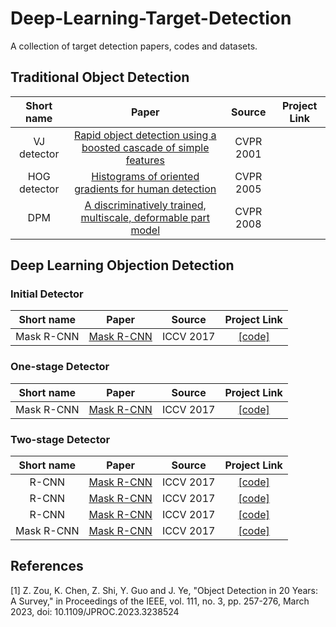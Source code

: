 # Deep-Learning-Target-Detection
A collection of target detection papers, codes and datasets.

## Traditional Object Detection
| Short name | Paper | Source | Project Link |
| :-----: | :-----: | :-----: | :-----: |
| VJ detector | [Rapid object detection using a boosted cascade of simple features](https://ieeexplore.ieee.org/stamp/stamp.jsp?tp=&arnumber=990517) | CVPR 2001 |  |
| HOG detector | [Histograms of oriented gradients for human detection](https://ieeexplore.ieee.org/stamp/stamp.jsp?tp=&arnumber=1467360) | CVPR 2005 |  |
| DPM | [A discriminatively trained, multiscale, deformable part model](https://ieeexplore.ieee.org/stamp/stamp.jsp?tp=&arnumber=4587597) | CVPR 2008 |  |


## Deep Learning Objection Detection
### Initial Detector
| Short name | Paper | Source | Project Link |
| :-----: | :-----: | :-----: | :-----: |
| Mask R-CNN | [Mask R-CNN](https://arxiv.org/pdf/1703.06870) | ICCV 2017 | [[code]](https://github.com/facebookresearch/Detectron) |

### One-stage Detector
| Short name | Paper | Source | Project Link |
| :-----: | :-----: | :-----: | :-----: |
| Mask R-CNN | [Mask R-CNN](https://arxiv.org/pdf/1703.06870) | ICCV 2017 | [[code]](https://github.com/facebookresearch/Detectron) |

### Two-stage Detector
| Short name | Paper | Source | Project Link |
| :-----: | :-----: | :-----: | :-----: |
| R-CNN | [Mask R-CNN](https://arxiv.org/pdf/1703.06870) | ICCV 2017 | [[code]](https://github.com/facebookresearch/Detectron) |
| R-CNN | [Mask R-CNN](https://arxiv.org/pdf/1703.06870) | ICCV 2017 | [[code]](https://github.com/facebookresearch/Detectron) |
| R-CNN | [Mask R-CNN](https://arxiv.org/pdf/1703.06870) | ICCV 2017 | [[code]](https://github.com/facebookresearch/Detectron) |
| Mask R-CNN | [Mask R-CNN](https://arxiv.org/pdf/1703.06870) | ICCV 2017 | [[code]](https://github.com/facebookresearch/Detectron) |

## References 
[1] Z. Zou, K. Chen, Z. Shi, Y. Guo and J. Ye, "Object Detection in 20 Years: A Survey," in Proceedings of the IEEE, vol. 111, no. 3, pp. 257-276, March 2023, doi: 10.1109/JPROC.2023.3238524
